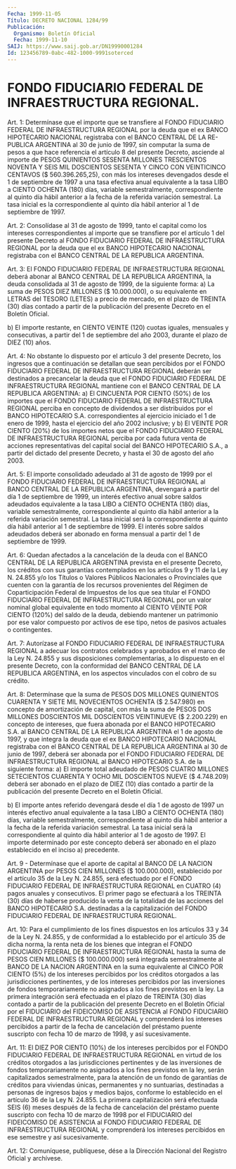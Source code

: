 ```yaml
---
Fecha: 1999-11-05
Título: DECRETO NACIONAL 1284/99
Publicación:
  Organismo: Boletín Oficial
  Fecha: 1999-11-10
SAIJ: https://www.saij.gob.ar/DN19990001284
Id: 123456789-0abc-482-1000-9991soterced
---
```

# FONDO FIDUCIARIO FEDERAL DE INFRAESTRUCTURA REGIONAL.

<a id="1"></a>
Art. 1: Determínase que el importe que se transfiere  al FONDO FIDUCIARIO FEDERAL DE INFRAESTRUCTURA REGIONAL por la deuda que el ex BANCO HIPOTECARIO NACIONAL registraba con el BANCO CENTRAL DE LA RE-PUBLICA  ARGENTINA al 30 de junio de 1997, sin computar la  suma de pesos a que hace referencia el artículo 8 del presente Decreto, asciende al importe de PESOS QUINIENTOS SESENTA MILLONES TRESCIENTOS NOVENTA  Y  SEIS  MIL  DOSCIENTOS  SESENTA  Y CINCO CON VEINTICINCO  CENTAVOS  ($  560.396.265,25),  con  más los intereses devengados  desde  el  1 de septiembre de 1997 a una tasa  efectiva anual equivalente a la  tasa  LIBO  a  CIENTO  OCHENTA (180) días, variable  semestralmente,  correspondiente  al  quinto   día  hábil anterior  a  la  fecha de la referida variación semestral. La  tasa inicial es la correspondiente al quinto día hábil anterior al 1 de septiembre de 1997.

<a id="2"></a>
Art. 2: Consolídase al 31 de agosto de 1999, tanto el capital como los intereses correspondientes al importe que se transfiere por el artículo 1 del presente  Decreto  al  FONDO  FIDUCIARIO  FEDERAL DE INFRAESTRUCTURA  REGIONAL  por la deuda que el ex BANCO HIPOTECARIO NACIONAL registraba con el BANCO  CENTRAL DE LA REPUBLICA ARGENTINA.

<a id="3"></a>
Art. 3: El FONDO FIDUCIARIO FEDERAL  DE  INFRAESTRUCTURA  REGIONAL deberá abonar al BANCO CENTRAL DE LA REPUBLICA ARGENTINA, la  deuda consolidada al 31 de agosto de 1999, de la siguiente forma: a)  La suma  de  PESOS  DIEZ  MILLONES ($ 10.000.000), o su equivalente en LETRAS del TESORO (LETES)  a  precio  de  mercado,  en el plazo de TREINTA (30) días contado a partir de la publicación  del presente Decreto en el Boletín Oficial.

b)  El  importe  restante,  en  CIENTO VEINTE (120) cuotas iguales, mensuales y consecutivas, a partir  del  1  de  septiembre del año 2003, durante el plazo de DIEZ (10) años.

<a id="4"></a>
Art. 4: No obstante lo dispuesto por el artículo  3  del presente Decreto,  los  ingresos  que  a  continuación se detallan que  sean percibidos  por  el FONDO FIDUCIARIO  FEDERAL  DE  INFRAESTRUCTURA REGIONAL deberán ser destinados a precancelar la deuda que el FONDO FIDUCIARIO FEDERAL  DE  INFRAESTRUCTURA  REGIONAL mantiene con el BANCO CENTRAL DE LA REPUBLICA ARGENTINA: a) El CINCUENTA POR CIENTO (50%) de los importes que el FONDO FIDUCIARIO FEDERAL DE INFRAESTRUCTURA REGIONAL perciba en concepto  de  dividendos  a ser distribuidos  por  el  BANCO  HIPOTECARIO  S.A. correspondientes al ejercicio iniciado el 1 de enero de 1999, hasta  el  ejercicio  del año  2002  inclusive;  y  b)  El  VEINTE POR CIENTO (20%) de los importes netos que el FONDO FIDUCIARIO FEDERAL DE INFRAESTRUCTURA REGIONAL  perciba  por  cada  futura  venta de acciones representativas del capital social del BANCO HIPOTECARIO  S.A., a partir del dictado del presente Decreto, y hasta el 30 de agosto del año 2003.

<a id="5"></a>
Art. 5: El importe consolidado adeudado al 31 de  agosto  de  1999 por  el  FONDO  FIDUCIARIO FEDERAL DE INFRAESTRUCTURA REGIONAL al BANCO CENTRAL DE  LA  REPUBLICA  ARGENTINA, devengará a partir del día  1  de  septiembre de 1999, un interés  efectivo  anual  sobre saldos adeudados  equivalente a la tasa LIBO a CIENTO OCHENTA (180) días, variable semestralmente, correspondiente al quinto día hábil anterior a la referida variación semestral. La tasa inicial será la correspondiente al  quinto día hábil anterior al 1 de septiembre de 1999. El interés sobre saldos adeudados deberá ser abonado en forma mensual a partir del 1 de septiembre de 1999.

<a id="6"></a>
Art. 6: Quedan afectados a la cancelación de la deuda con el BANCO CENTRAL DE LA REPUBLICA ARGENTINA prevista en el presente Decreto, los créditos con sus  garantías  contemplados en los artículos 9 y 11 de la Ley N. 24.855 y/o los Títulos o Valores Públicos Nacionales o  Provinciales  que  cuenten  con  la  garantía  de  los  recursos provenientes del Régimen de Coparticipación  Federal  de Impuestos de los que sea titular  el  FONDO  FIDUCIARIO FEDERAL DE INFRAESTRUCTURA REGIONAL por un valor nominal global equivalente en todo momento al CIENTO VEINTE POR CIENTO (120%)  del  saldo de la deuda, debiendo mantener un patrimonio por ese valor compuesto por activos de  ese  tipo, netos de pasivos actuales  o  contingentes.

<a id="7"></a>
Art. 7: Autorízase al FONDO FIDUCIARIO FEDERAL DE INFRAESTRUCTURA REGIONAL a adecuar los contratos celebrados y aprobados en el marco de  la  Ley N. 24.855  y sus disposiciones complementarias,  a  lo dispuesto en el presente  Decreto,  con  la  conformidad  del BANCO CENTRAL  DE LA REPUBLICA ARGENTINA, en los aspectos vinculados  con el cobro de su crédito.

<a id="8"></a>
Art. 8: Determínase  que  la suma de PESOS DOS MILLONES QUINIENTOS CUARENTA Y SIETE MIL NOVECIENTOS  OCHENTA ($ 2.547.980) en concepto de amortización de capital, con más la suma de PESOS DOS MILLONES DOSCIENTOS MIL DOSCIENTOS VEINTINUEVE ($ 2.200.229) en concepto de intereses, que fuera abonada por el BANCO HIPOTECARIO S.A. al BANCO CENTRAL DE LA REPUBLICA ARGENTINA  el  1  de agosto de 1997, y que integra la deuda que el ex BANCO HIPOTECARIO  NACIONAL  registraba con  el  BANCO CENTRAL DE LA REPUBLICA ARGENTINA al 30 de junio  de 1997, deberá  ser  abonada  por  el  FONDO  FIDUCIARIO  FEDERAL  DE INFRAESTRUCTURA  REGIONAL al BANCO HIPOTECARIO S.A. de la siguiente forma: a) El importe  total  adeudado  de  PESOS  CUATRO  MILLONES SETECIENTOS  CUARENTA  Y  OCHO  MIL  DOSCIENTOS NUEVE ($ 4.748.209) deberá ser abonado en el plazo de DIEZ  (10)  días contado a partir de  la  publicación  del  presente  Decreto  en el Boletín  Oficial.

b) El importe antes referido devengará desde el  día 1 de agosto de 1997 un interés efectivo anual equivalente a la tasa  LIBO a CIENTO OCHENTA  (180)  días, variable semestralmente, correspondiente  al quinto día hábil  anterior  a  la  fecha  de  la referida variación semestral. La tasa inicial será la correspondiente  al  quinto  día hábil  anterior  al 1 de agosto de 1997. El importe determinado por este concepto deberá  ser  abonado  en  el  plazo establecido en el inciso a) precedente.

<a id="9"></a>
Art. 9 - Determínase que el aporte de capital al BANCO DE LA NACION ARGENTINA  por  PESOS CIEN MILLONES ($ 100.000.000),  establecido por el artículo 35 de la Ley N. 24.855, será efectuado por el FONDO FIDUCIARIO FEDERAL  DE INFRAESTRUCTURA REGIONAL en CUATRO (4) pagos anuales y consecutivos.  El  primer pago se efectuará a los TREINTA (30) días de haberse producido  la  venta  de  la totalidad de las acciones del BANCO HIPOTECARIO S.A. destinadas a la capitalización del  FONDO  FIDUCIARIO   FEDERAL  DE  INFRAESTRUCTURA  REGIONAL.

<a id="10"></a>
Art.  10:  Para el cumplimiento de los fines dispuestos  en  los artículos 33 y  34  de  la  Ley  N. 24.855,  y  de conformidad a lo establecido por el artículo 35 de dicha norma, la renta neta de los bienes que integran el FONDO FIDUCIARIO FEDERAL DE INFRAESTRUCTURA REGIONAL hasta la suma de PESOS CIEN MILLONES ($  100.000.000) será integrada semestralmente al BANCO DE LA NACION ARGENTINA en la suma equivalente  al  CINCO POR CIENTO (5%) de los intereses  percibidos por los créditos otorgados  a las jurisdicciones pertinentes, y de los intereses percibidos por las inversiones de fondos temporariamente no asignados a  los  fines previstos en la ley. La primera integración será efectuada en  el  plazo  de  TREINTA (30) días contado a partir de la publicación del presente Decreto  en el Boletín Oficial por el FIDUCIARIO del FIDEICOMISO DE ASISTENCIA al FONDO FIDUCIARIO FEDERAL DE INFRAESTRUCTURA REGIONAL y comprenderá  los  intereses  percibidos  a  partir  de  la fecha de cancelación del préstamo puente suscripto con fecha 10 de  marzo de 1998, y así sucesivamente.

<a id="11"></a>
Art. 11: El DIEZ POR CIENTO (10%) de los intereses percibidos por el  FONDO  FIDUCIARIO FEDERAL DE INFRAESTRUCTURA REGIONAL en virtud de los créditos  otorgados  a  las jurisdicciones pertinentes y de las inversiones de fondos temporariamente  no asignados a los fines previstos en la ley, serán capitalizados semestralmente,  para  la atención  de  un  fondo  de  garantías  de créditos para viviendas únicas,  permanentes  y  no suntuarias, destinadas  a  personas  de ingresos  bajos  y medios bajos,  conforme  lo  establecido  en  el artículo 36 de la  Ley  N. 24.855.  La primera capitalización será efectuada SEIS (6) meses después de  la  fecha  de cancelación del préstamo puente suscripto con fecha 10 de marzo de 1998 por el FIDUCIARIO del FIDEICOMISO DE ASISTENCIA al FONDO FIDUCIARIO FEDERAL DE INFRAESTRUCTURA REGIONAL y comprenderá los intereses percibidos en ese semestre y así sucesivamente.

<a id="12"></a>
Art. 12: Comuníquese, publíquese,  dése  a  la Dirección Nacional del Registro Oficial y archívese.